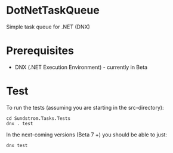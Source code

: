 # DotNetTaskQueue
Simple task queue for .NET (DNX)

# Prerequisites

* DNX (.NET Execution Environment) - currently in Beta

# Test

To run the tests (assuming you are starting in the src-directory):

    cd Sundstrom.Tasks.Tests
    dnx . test

In the next-coming versions (Beta 7 +) you should be able to just:

    dnx test